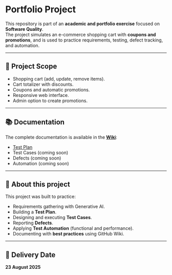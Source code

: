 # Portfolio Project

This repository is part of an **academic and portfolio exercise** focused on **Software Quality**.  
The project simulates an e-commerce shopping cart with **coupons and promotions**, and is used to practice requirements, testing, defect tracking, and automation.

---

## 📌 Project Scope
- Shopping cart (add, update, remove items).  
- Cart totalizer with discounts.  
- Coupons and automatic promotions.  
- Responsive web interface.  
- Admin option to create promotions.  

---

## 📚 Documentation

The complete documentation is available in the **[Wiki](https://github.com/camilagomo/camila-portifolio/wiki)**:  

- [Test Plan](https://github.com/camilagomo/camila-portifolio/wiki/Test%E2%80%90plan:-Shopping-Cart-&-Promotions-Requirements)
- Test Cases (coming soon)  
- Defects (coming soon)  
- Automation (coming soon)  

---

## 🚀 About this project
This project was built to practice:  
- Requirements gathering with Generative AI.  
- Building a **Test Plan**.  
- Designing and executing **Test Cases**.  
- Reporting **Defects**.  
- Applying **Test Automation** (functional and performance).  
- Documenting with **best practices** using GitHub Wiki.  

---


## 📅 Delivery Date  
**23 August 2025**

